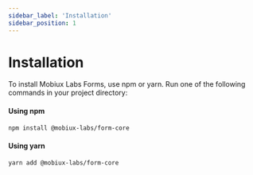 ```yaml
---
sidebar_label: 'Installation'
sidebar_position: 1
---
```


# Installation

To install Mobiux Labs Forms, use npm or yarn. Run one of the following commands in your project directory:

#### Using npm

```bash
npm install @mobiux-labs/form-core
```

#### Using yarn

```bash
yarn add @mobiux-labs/form-core
```
